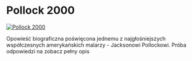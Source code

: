 Pollock 2000 
=============
[![Pollock 2000 ](http://vidos.pl/images/player.gif)](http://vidos.pl/pollock-2000)

 Opowieść biograficzna poświęcona jednemu z najgłośniejszych współczesnych amerykańskich malarzy - Jacksonowi Pollockowi. Próba odpowiedzi na zobacz pełny opis
